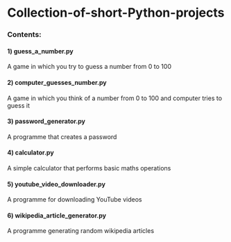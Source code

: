 # Collection-of-short-Python-projects

### Contents:
#### 1) guess_a_number.py
A game in which you try to guess a number from 0 to 100
#### 2) computer_guesses_number.py
A game in which you think of a number from 0 to 100 and computer tries to guess it
#### 3) password_generator.py
A programme that creates a password
#### 4) calculator.py
A simple calculator that performs basic maths operations
#### 5) youtube_video_downloader.py
A programme for downloading YouTube videos 
#### 6) wikipedia_article_generator.py
A programme generating random wikipedia articles
